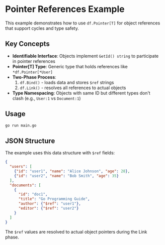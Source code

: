 # Pointer References Example

This example demonstrates how to use `df.Pointer[T]` for object references that support cycles and type safety.

## Key Concepts

- **Identifiable Interface**: Objects implement `GetId() string` to participate in pointer references
- **Pointer[T] Type**: Generic type that holds references like `*df.Pointer[*User]`  
- **Two-Phase Process**: 
  1. `df.Bind()` - loads data and stores `$ref` strings
  2. `df.Link()` - resolves all references to actual objects
- **Type Namespacing**: Objects with same ID but different types don't clash (e.g., `User:1` vs `Document:1`)

## Usage

```bash
go run main.go
```

## JSON Structure

The example uses this data structure with `$ref` fields:

```json
{
  "users": [
    {"id": "user1", "name": "Alice Johnson", "age": 28},
    {"id": "user2", "name": "Bob Smith", "age": 35}
  ],
  "documents": [
    {
      "id": "doc1", 
      "title": "Go Programming Guide",
      "author": {"$ref": "user1"},
      "editor": {"$ref": "user2"}
    }
  ]
}
```

The `$ref` values are resolved to actual object pointers during the Link phase.